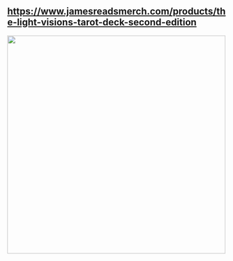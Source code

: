 <!-- TITLE: Tarot -->
<!-- SUBTITLE: A list of nice tarot decks (and possibly oracle decks) -->

## https://www.jamesreadsmerch.com/products/the-light-visions-tarot-deck-second-edition

<img src="https://cesque.com/storage/19/10/21/501321577562.png" width="500px">